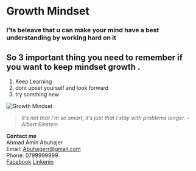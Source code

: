 # Growth Mindset 
### I'ts beleave that u can make your mind have a best understanding by working hard on it
## So 3 important thing you need to **remember** if you want to keep mindset growth .
1. Keep Learning
2. dont  upset yourself and look forward 
3. try somthing new 

![Growth Mindset](https://bronxjiujitsu.com/upload/blogs/Screen_Shot_2019-12-17_at_3.51_.22_PM_.png)

> *It’s not that I’m so smart, it’s just that I stay with problems longer. – Albert Einstein*



**Contact me**\
Ahmad Amin Abuhajer\
Email: Abuhagerr@gmail.com\
Phone: 0799999999\
[Facebook](https://www.facebook.com/abuhager1) [Linkenin](https://www.linkedin.com/in/ahmad-abuhajer-a75b23189/)


